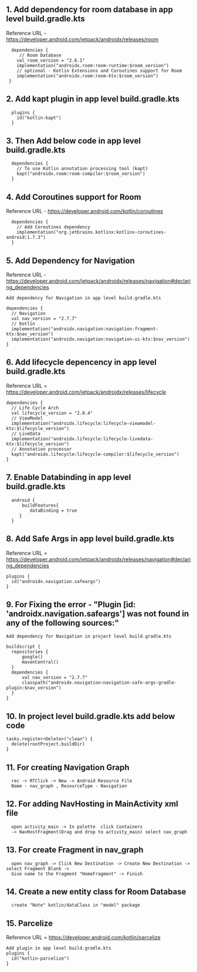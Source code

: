 ## 1. Add dependency for room database in app level build.gradle.kts
  Reference URL - https://developer.android.com/jetpack/androidx/releases/room

```
  dependencies {
     // Room Database
    val room_version = "2.6.1"
    implementation("androidx.room:room-runtime:$room_version")
    // optional - Kotlin Extensions and Coroutines support for Room
    implementation("androidx.room:room-ktx:$room_version")
 }
```
## 2. Add kapt plugin in app level build.gradle.kts
```
  plugins {
    id("kotlin-kapt")
  }
```

## 3. Then Add below code in app level build.gradle.kts
```
  dependencies {
    // To use Kotlin annotation processing tool (kapt)
    kapt("androidx.room:room-compiler:$room_version")
  }
```

## 4. Add Coroutines support for Room
  Reference URL - https://developer.android.com/kotlin/coroutines
```
  dependencies {
    // Add Coroutines dependency
    implementation("org.jetbrains.kotlinx:kotlinx-coroutines-android:1.7.3")
  }
```

## 5. Add Dependency for Navigation
  Reference URL - https://developer.android.com/jetpack/androidx/releases/navigation#declaring_dependencies
  ```
Add dependency for Navigation in app level build.gradle.kts

  dependencies {
    // Navigation
    val nav_version = "2.7.7"
    // Kotlin
    implementation("androidx.navigation:navigation-fragment-ktx:$nav_version")
    implementation("androidx.navigation:navigation-ui-ktx:$nav_version")
  }
  ```

## 6. Add lifecycle depencency in app level build.gradle.kts
  Reference URL = https://developer.android.com/jetpack/androidx/releases/lifecycle
  ```
  dependencies {
    // Life Cycle Arch
    val lifecycle_version = "2.8.4"
    // ViewModel
    implementation("androidx.lifecycle:lifecycle-viewmodel-ktx:$lifecycle_version")
    // LiveData
    implementation("androidx.lifecycle:lifecycle-livedata-ktx:$lifecycle_version")
    // Annotation processor
    kapt("androidx.lifecycle:lifecycle-compiler:$lifecycle_version")
  }
```

## 7. Enable Databinding in app level build.gradle.kts
```
  android {
      buildFeatures{
         dataBinding = true
     }
  }
```

## 8. Add Safe Args in app level build.gradle.kts
  Reference URL = https://developer.android.com/jetpack/androidx/releases/navigation#declaring_dependencies
  ```
  plugins {
    id("androidx.navigation.safeargs")
  }
  ```

## 9. For Fixing the error - "Plugin [id: 'androidx.navigation.safeargs'] was not found in any of the following sources:"
  
  ```
Add dependency for Navigation in project level build.gradle.kts

  buildscript {
    repositories {
        google()
        mavenCentral()
    }
    dependencies {
        val nav_version = "2.7.7"
        classpath("androidx.navigation:navigation-safe-args-gradle-plugin:$nav_version")
    }
  }
```

## 10. In project level build.gradle.kts add below code
  ```
  tasks.register<Delete>("clean") {
    delete(rootProject.buildDir)
  }
```

## 11. For creating Navigation Graph
```
  rec -> RTClick -> New -> Android Resource File
  Name - nav_graph , ResourceType - Navigation
```

## 12. For adding NavHosting in MainActivity xml file
```
  open activity_main -> In palette  click Containers
  -> NavHostFragment(Drag and drop to activity_main) select nav_graph
```

## 13. For create Fragment in nav_graph
```
  open nav_graph -> Click New Destination -> Create New Destination -> select Fragment Blank ->
  Give name to the Fragment "HomeFragment" -> Finish
```

## 14. Create a new entity class for Room Database
```
  create "Note" kotlin/dataClass in "model" package
```

## 15. Parcelize
  Reference URL = https://developer.android.com/kotlin/parcelize
  ```
  Add plugin in app level build.gradle.kts
  plugins {
    id("kotlin-parcelize")
  }
```






























